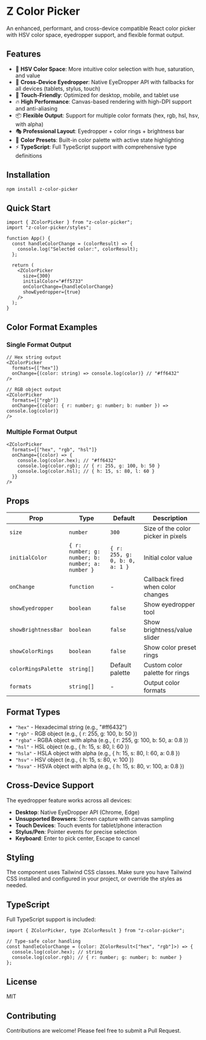 # Z Color Picker

An enhanced, performant, and cross-device compatible React color picker with HSV color space, eyedropper support, and flexible format output.

## Features

- 🎨 **HSV Color Space**: More intuitive color selection with hue, saturation, and value
- 🎯 **Cross-Device Eyedropper**: Native EyeDropper API with fallbacks for all devices (tablets, stylus, touch)
- 📱 **Touch-Friendly**: Optimized for desktop, mobile, and tablet use
- 🔥 **High Performance**: Canvas-based rendering with high-DPI support and anti-aliasing
- 📦 **Flexible Output**: Support for multiple color formats (hex, rgb, hsl, hsv, with alpha)
- 🎭 **Professional Layout**: Eyedropper + color rings + brightness bar
- 🌈 **Color Presets**: Built-in color palette with active state highlighting
- ⚡ **TypeScript**: Full TypeScript support with comprehensive type definitions

## Installation

```bash
npm install z-color-picker
```

## Quick Start

```tsx
import { ZColorPicker } from "z-color-picker";
import "z-color-picker/styles";

function App() {
  const handleColorChange = (colorResult) => {
    console.log("Selected color:", colorResult);
  };

  return (
    <ZColorPicker
      size={300}
      initialColor="#ff5733"
      onColorChange={handleColorChange}
      showEyedropper={true}
    />
  );
}
```

## Color Format Examples

### Single Format Output

```tsx
// Hex string output
<ZColorPicker
  formats={["hex"]}
  onChange={(color: string) => console.log(color)} // "#ff6432"
/>

// RGB object output
<ZColorPicker
  formats={["rgb"]}
  onChange={(color: { r: number; g: number; b: number }) => console.log(color)}
/>
```

### Multiple Format Output

```tsx
<ZColorPicker
  formats={["hex", "rgb", "hsl"]}
  onChange={(color) => {
    console.log(color.hex); // "#ff6432"
    console.log(color.rgb); // { r: 255, g: 100, b: 50 }
    console.log(color.hsl); // { h: 15, s: 80, l: 60 }
  }}
/>
```

## Props

| Prop                | Type                                             | Default                        | Description                        |
| ------------------- | ------------------------------------------------ | ------------------------------ | ---------------------------------- |
| `size`              | `number`                                         | `300`                          | Size of the color picker in pixels |
| `initialColor`      | `{ r: number; g: number; b: number; a: number }` | `{ r: 255, g: 0, b: 0, a: 1 }` | Initial color value                |
| `onChange`          | `function`                                       | -                              | Callback fired when color changes  |
| `showEyedropper`    | `boolean`                                        | `false`                        | Show eyedropper tool               |
| `showBrightnessBar` | `boolean`                                        | `false`                        | Show brightness/value slider       |
| `showColorRings`    | `boolean`                                        | `false`                        | Show color preset rings            |
| `colorRingsPalette` | `string[]`                                       | Default palette                | Custom color palette for rings     |
| `formats`           | `string[]`                                       | -                              | Output color formats               |

## Format Types

- `"hex"` - Hexadecimal string (e.g., "#ff6432")
- `"rgb"` - RGB object (e.g., { r: 255, g: 100, b: 50 })
- `"rgba"` - RGBA object with alpha (e.g., { r: 255, g: 100, b: 50, a: 0.8 })
- `"hsl"` - HSL object (e.g., { h: 15, s: 80, l: 60 })
- `"hsla"` - HSLA object with alpha (e.g., { h: 15, s: 80, l: 60, a: 0.8 })
- `"hsv"` - HSV object (e.g., { h: 15, s: 80, v: 100 })
- `"hsva"` - HSVA object with alpha (e.g., { h: 15, s: 80, v: 100, a: 0.8 })

## Cross-Device Support

The eyedropper feature works across all devices:

- **Desktop**: Native EyeDropper API (Chrome, Edge)
- **Unsupported Browsers**: Screen capture with canvas sampling
- **Touch Devices**: Touch events for tablet/phone interaction
- **Stylus/Pen**: Pointer events for precise selection
- **Keyboard**: Enter to pick center, Escape to cancel

## Styling

The component uses Tailwind CSS classes. Make sure you have Tailwind CSS installed and configured in your project, or override the styles as needed.

## TypeScript

Full TypeScript support is included:

```tsx
import { ZColorPicker, type ZColorResult } from "z-color-picker";

// Type-safe color handling
const handleColorChange = (color: ZColorResult<["hex", "rgb"]>) => {
  console.log(color.hex); // string
  console.log(color.rgb); // { r: number; g: number; b: number }
};
```

## License

MIT

## Contributing

Contributions are welcome! Please feel free to submit a Pull Request.
